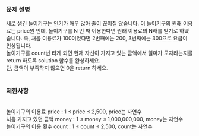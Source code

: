 <h3>문제 설명</h3>
새로 생긴 놀이기구는 인기가 매우 많아 줄이 끊이질 않습니다. 이 놀이기구의 원래 이용료는 price원 인데, 놀이기구를 N 번 째 이용한다면 원래 이용료의 N배를 받기로 하였습니다. 즉, 처음 이용료가 100이었다면 2번째에는 200, 3번째에는 300으로 요금이 인상됩니다.<br>
놀이기구를 count번 타게 되면 현재 자신이 가지고 있는 금액에서 얼마가 모자라는지를 return 하도록 solution 함수를 완성하세요.
<br>단, 금액이 부족하지 않으면 0을 return 하세요.<br>
<br>
<h3>제한사항</h3><br>
놀이기구의 이용료 price : 1 ≤ price ≤ 2,500, price는 자연수<br>
처음 가지고 있던 금액 money : 1 ≤ money ≤ 1,000,000,000, money는 자연수<br>
놀이기구의 이용 횟수 count : 1 ≤ count ≤ 2,500, count는 자연수
